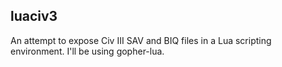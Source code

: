 ## luaciv3

An attempt to expose Civ III SAV and BIQ files in a Lua scripting environment.
I'll be using gopher-lua.